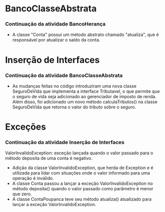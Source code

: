 # BancoClasseAbstrata
### Continuação da atividade BancoHerança 
* A classe "Conta" possui um método abstrato chamado "atualiza", que é responsável por atualizar o saldo da conta.

# Inserção de Interfaces 
### Continuação da atividade BancoClasseAbstrata
* As mudanças feitas no código introduziram uma nova classe SeguroDeVida que implementa a interface Tributavel, o que permite que o seguro de vida seja adicionado ao gerenciador de imposto de renda. Além disso, foi adicionado um novo método calculaTributos() na classe SeguroDeVida que retorna o valor do tributo sobre o seguro.

# Exceções
### Continuação da atividade Inserção de Interfaces 

ValorInvalidoException: exceção lançada quando o valor passado para o método deposita de uma conta é negativo.
* Adição da classe ValorInvalidoException, que herda de Exception e é utilizada para lidar com situações onde o valor informado para uma operação é inválido.
* A classe Conta passou a lançar a exceção ValorInvalidoException no método deposita() quando o valor passado como parâmetro é menor que zero.
* A classe ContaPoupanca teve seu método atualiza() atualizado para lançar a exceção ValorInvalidoException.
